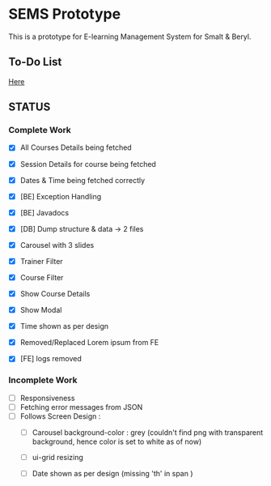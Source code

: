 # SEMS Prototype
This is a prototype for  E-learning Management System for Smalt & Beryl.

## To-Do List
[Here](https://www.notion.so/b77b0418b96f4ee9af8e607f1cf4a209?v=bd51200d68da469ba35858b8e675a68e)

## STATUS
### Complete Work
- [x] All Courses Details being fetched
- [x] Session Details for course being fetched
- [x] Dates & Time being fetched correctly
- [x] [BE] Exception Handling
- [x] [BE] Javadocs
- [x] [DB] Dump structure & data -> 2 files
- [x] Carousel with 3 slides
- [x] Trainer Filter
- [x] Course Filter
- [x] Show Course Details
- [x] Show Modal
- [x] Time shown as per design
- [x] Removed/Replaced Lorem ipsum from FE
- [x] [FE] logs removed



### Incomplete Work
- [ ] Responsiveness
- [ ] Fetching error messages from JSON
- [ ] Follows Screen Design :
  - [ ] Carousel background-color : grey (couldn't find png with transparent background, hence color is set to white as of now)
  - [ ] ui-grid resizing
  - [ ] Date shown as per design (missing 'th' in span )

